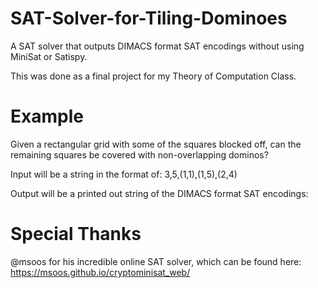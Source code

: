 # SAT-Solver-for-Tiling-Dominoes
A SAT solver that outputs DIMACS format SAT encodings without using MiniSat or Satispy.

This was done as a final project for my Theory of Computation Class.

# Example
Given a rectangular grid with some of the squares blocked off, can the remaining squares be covered with non-overlapping dominos? 

Input will be a string in the format of: 3,5,(1,1),(1,5),(2,4)


Output will be a printed out string of the DIMACS format SAT encodings:



# Special Thanks
@msoos for his incredible online SAT solver, which can be found here: https://msoos.github.io/cryptominisat_web/
